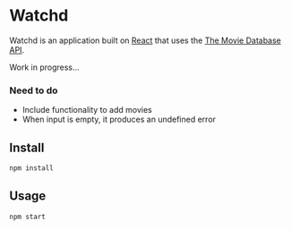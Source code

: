 # Watchd

Watchd is an application built on [React](http://reactjs.org/) that uses the [The Movie Database API](https://api.themoviedb.org/).

Work in progress...

### Need to do

* Include functionality to add movies
* When input is empty, it produces an undefined error

## Install

```bash
npm install
```

## Usage

```bash
npm start
```